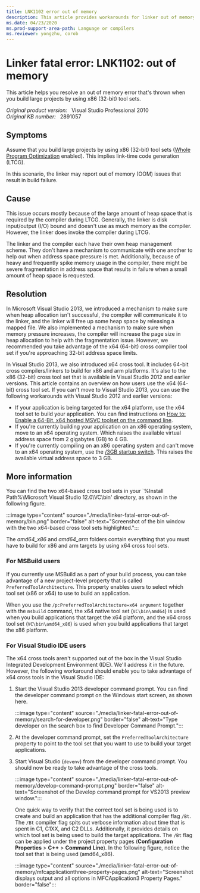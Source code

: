 ```yaml
---
title: LNK1102 error out of memory
description: This article provides workarounds for linker out of memory problems.
ms.date: 04/23/2020
ms.prod-support-area-path: Language or compilers
ms.reviewer: yongzhu, corob
---
```

# Linker fatal error: LNK1102: out of memory

This article helps you resolve an out of memory error that's thrown when you build large projects by using x86 (32-bit) tool sets.

_Original product version:_ &nbsp; Visual Studio Professional 2010  
_Original KB number:_ &nbsp; 2891057

## Symptoms

Assume that you build large projects by using x86 (32-bit) tool sets ([Whole Program Optimization](/cpp/build/reference/gl-whole-program-optimization) enabled). This implies link-time code generation (LTCG).

In this scenario, the linker may report out of memory (OOM) issues that result in build failure.

## Cause

This issue occurs mostly because of the large amount of heap space that is required by the compiler during LTCG. Generally, the linker is disk input/output (I/O) bound and doesn't use as much memory as the compiler. However, the linker does invoke the compiler during LTCG.

The linker and the compiler each have their own heap management scheme. They don't have a mechanism to communicate with one another to help out when address space pressure is met. Additionally, because of heavy and frequently spike memory usage in the compiler, there might be severe fragmentation in address space that results in failure when a small amount of heap space is requested.

## Resolution

In Microsoft Visual Studio 2013, we introduced a mechanism to make sure when heap allocation isn't successful, the compiler will communicate it to the linker, and the linker will free up some heap space by releasing a mapped file. We also implemented a mechanism to make sure when memory pressure increases, the compiler will increase the page size in heap allocation to help with the fragmentation issue. However, we recommended you take advantage of the x64 (64-bit) cross compiler tool set if you're approaching 32-bit address space limits.

In Visual Studio 2013, we also introduced x64 cross tool. It includes 64-bit cross compilers/linkers to build for x86 and arm platforms. It's also to the x86 (32-bit) cross tool set that is available in Visual Studio 2012 and earlier versions. This article contains an overview on how users use the x64 (64-bit) cross tool set. If you can't move to Visual Studio 2013, you can use the following workarounds with Visual Studio 2012 and earlier versions:

- If your application is being targeted for the x64 platform, use the x64 tool set to build your application. You can find instructions on [How to: Enable a 64-Bit, x64 hosted MSVC toolset on the command line](/cpp/build/how-to-enable-a-64-bit-visual-cpp-toolset-on-the-command-line).
- If you're currently building your application on an x86 operating system, move to an x64 operating system. Which raises the available virtual address space from 2 gigabytes (GB) to 4 GB.
- If you're currently compiling on an x86 operating system and can't move to an x64 operating system, use the [/3GB startup switch](/previous-versions/tn-archive/bb124810(v=exchg.65)). This raises the available virtual address space to 3 GB.

## More information

You can find the two x64-based cross tool sets in your `%Install Path%\Microsoft Visual Studio 12.0\VC\bin' directory, as shown in the following figure.

:::image type="content" source="./media/linker-fatal-error-out-of-memory/bin.png" border="false" alt-text="Screenshot of the bin window with the two x64-based cross tool sets highlighted.":::

The *amd64_x86* and *amd64_arm* folders contain everything that you must have to build for x86 and arm targets by using x64 cross tool sets.

### For MSBuild users

If you currently use MSBuild as a part of your build process, you can take advantage of a new project-level property that is called `PreferredToolArchitecture`. This property enables users to select which tool set (x86 or x64) to use to build an application.

When you use the `/p:PreferredToolArchitecture=x64 argument` together with the `msbuild` command, the x64 native tool set (`VC\bin\amd64`) is used when you build applications that target the x64 platform, and the x64 cross tool set (`VC\bin\amd64_x86`) is used when you build applications that target the x86 platform.  

### For Visual Studio IDE users

The x64 cross tools aren't supported out of the box in the Visual Studio Integrated Development Environment (IDE). We'll address it in the future. However, the following workaround should enable you to take advantage of x64 cross tools in the Visual Studio IDE:

1. Start the Visual Studio 2013 developer command prompt. You can find the developer command prompt on the Windows start screen, as shown here.

    :::image type="content" source="./media/linker-fatal-error-out-of-memory/search-for-developer.png"  border="false" alt-text="Type developer on the search box to find Developer Command Prompt.":::

2. At the developer command prompt, set the `PreferredToolArchitecture` property to point to the tool set that you want to use to build your target applications.
3. Start Visual Studio (`devenv`) from the developer command prompt. You should now be ready to take advantage of the cross tools.

    :::image type="content" source="./media/linker-fatal-error-out-of-memory/develop-command-prompt.png"  border="false" alt-text="Screenshot of the Develop command prompt for VS2013 preview window.":::

    One quick way to verify that the correct tool set is being used is to create and build an application that has the additional compiler flag `/Bt`. The `/Bt` compiler flag spits out verbose information about time that is spent in C1, C1XX, and C2 DLLs. Additionally, it provides details on which tool set is being used to build the target applications. The `/Bt` flag can be applied under the project property pages (**Configuration Properties** > **C++** > **Command Line**). In the following figure, notice the tool set that is being used (amd64_x86).  

    :::image type="content" source="./media/linker-fatal-error-out-of-memory/mfcapplicationthree-property-pages.png" alt-text="Screenshot displays output and all options in MFCApplication3 Property Pages." border="false":::
